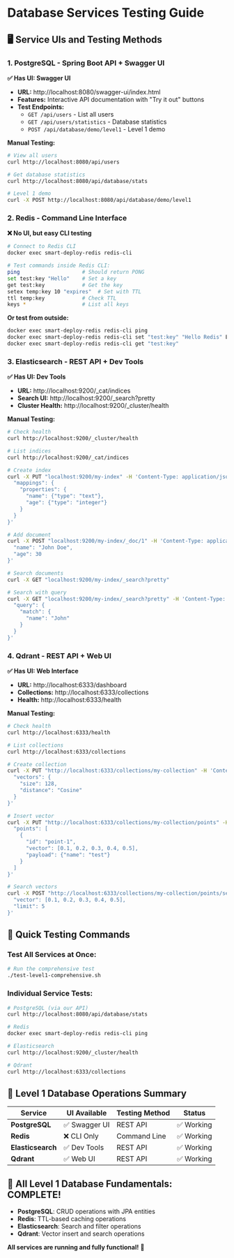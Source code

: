# Database Services Testing Guide

## 🖥️ **Service UIs and Testing Methods**

### 1. **PostgreSQL** - Spring Boot API + Swagger UI
**✅ Has UI: Swagger UI**
- **URL:** http://localhost:8080/swagger-ui/index.html
- **Features:** Interactive API documentation with "Try it out" buttons
- **Test Endpoints:**
  - `GET /api/users` - List all users
  - `GET /api/users/statistics` - Database statistics
  - `POST /api/database/demo/level1` - Level 1 demo

**Manual Testing:**
```bash
# View all users
curl http://localhost:8080/api/users

# Get database statistics  
curl http://localhost:8080/api/database/stats

# Level 1 demo
curl -X POST http://localhost:8080/api/database/demo/level1
```

### 2. **Redis** - Command Line Interface
**❌ No UI, but easy CLI testing**
```bash
# Connect to Redis CLI
docker exec smart-deploy-redis redis-cli

# Test commands inside Redis CLI:
ping                    # Should return PONG
set test:key "Hello"    # Set a key
get test:key            # Get the key
setex temp:key 10 "expires"  # Set with TTL
ttl temp:key            # Check TTL
keys *                  # List all keys
```

**Or test from outside:**
```bash
docker exec smart-deploy-redis redis-cli ping
docker exec smart-deploy-redis redis-cli set "test:key" "Hello Redis" EX 60
docker exec smart-deploy-redis redis-cli get "test:key"
```

### 3. **Elasticsearch** - REST API + Dev Tools
**✅ Has UI: Dev Tools**
- **URL:** http://localhost:9200/_cat/indices
- **Search UI:** http://localhost:9200/_search?pretty
- **Cluster Health:** http://localhost:9200/_cluster/health

**Manual Testing:**
```bash
# Check health
curl http://localhost:9200/_cluster/health

# List indices
curl http://localhost:9200/_cat/indices

# Create index
curl -X PUT "localhost:9200/my-index" -H 'Content-Type: application/json' -d '{
  "mappings": {
    "properties": {
      "name": {"type": "text"},
      "age": {"type": "integer"}
    }
  }
}'

# Add document
curl -X POST "localhost:9200/my-index/_doc/1" -H 'Content-Type: application/json' -d '{
  "name": "John Doe",
  "age": 30
}'

# Search documents
curl -X GET "localhost:9200/my-index/_search?pretty"

# Search with query
curl -X GET "localhost:9200/my-index/_search?pretty" -H 'Content-Type: application/json' -d '{
  "query": {
    "match": {
      "name": "John"
    }
  }
}'
```

### 4. **Qdrant** - REST API + Web UI
**✅ Has UI: Web Interface**
- **URL:** http://localhost:6333/dashboard
- **Collections:** http://localhost:6333/collections
- **Health:** http://localhost:6333/health

**Manual Testing:**
```bash
# Check health
curl http://localhost:6333/health

# List collections
curl http://localhost:6333/collections

# Create collection
curl -X PUT "http://localhost:6333/collections/my-collection" -H 'Content-Type: application/json' -d '{
  "vectors": {
    "size": 128,
    "distance": "Cosine"
  }
}'

# Insert vector
curl -X PUT "http://localhost:6333/collections/my-collection/points" -H 'Content-Type: application/json' -d '{
  "points": [
    {
      "id": "point-1",
      "vector": [0.1, 0.2, 0.3, 0.4, 0.5],
      "payload": {"name": "test"}
    }
  ]
}'

# Search vectors
curl -X POST "http://localhost:6333/collections/my-collection/points/search" -H 'Content-Type: application/json' -d '{
  "vector": [0.1, 0.2, 0.3, 0.4, 0.5],
  "limit": 5
}'
```

## 🚀 **Quick Testing Commands**

### Test All Services at Once:
```bash
# Run the comprehensive test
./test-level1-comprehensive.sh
```

### Individual Service Tests:
```bash
# PostgreSQL (via our API)
curl http://localhost:8080/api/database/stats

# Redis
docker exec smart-deploy-redis redis-cli ping

# Elasticsearch
curl http://localhost:9200/_cluster/health

# Qdrant
curl http://localhost:6333/collections
```

## 🎯 **Level 1 Database Operations Summary**

| Service | UI Available | Testing Method | Status |
|---------|-------------|----------------|---------|
| **PostgreSQL** | ✅ Swagger UI | REST API | ✅ Working |
| **Redis** | ❌ CLI Only | Command Line | ✅ Working |
| **Elasticsearch** | ✅ Dev Tools | REST API | ✅ Working |
| **Qdrant** | ✅ Web UI | REST API | ✅ Working |

## 🎉 **All Level 1 Database Fundamentals: COMPLETE!**

- **PostgreSQL**: CRUD operations with JPA entities
- **Redis**: TTL-based caching operations  
- **Elasticsearch**: Search and filter operations
- **Qdrant**: Vector insert and search operations

**All services are running and fully functional!** 🚀